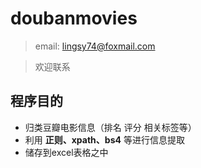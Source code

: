 # doubanmovies
> email: lingsy74@foxmail.com

>欢迎联系

## 程序目的
+ 归类豆瓣电影信息（排名 评分 相关标签等）
+ 利用 **正则、xpath、bs4** 等进行信息提取
+ 储存到excel表格之中
